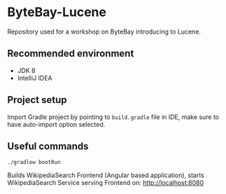 # ByteBay-Lucene
 Repository used for a workshop on ByteBay introducing to Lucene.

## Recommended environment
- JDK 8
- IntelliJ IDEA

## Project setup
Import Gradle project by pointing to `build.gradle` file in IDE, make sure to have auto-import option selected.

## Useful commands
```
./gradlew bootRun
```
Builds WikipediaSearch Frontend (Angular based application), starts WikipediaSearch Service serving Frontend on: [http://localhost:8080](http://localhost:8080)
